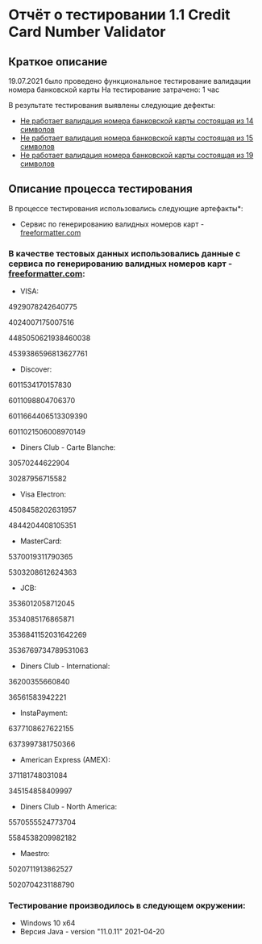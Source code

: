 # Отчёт о тестировании 1.1 Credit Card Number Validator

## Краткое описание

19.07.2021 было проведено функциональное тестирование валидации номера банковской карты 
На тестирование затрачено: 1 час

В результате тестирования выявлены следующие дефекты:
* [Не работает валидация номера банковской карты состоящая из 14 символов](https://github.com/lizadegt/JAVA-1.1-Credit-Card-Number-Validator/issues/1#issue-947765712)
* [Не работает валидация номера банковской карты состоящая из 15 символов](https://github.com/lizadegt/JAVA-1.1-Credit-Card-Number-Validator/issues/2#issue-947767569)
* [Не работает валидация номера банковской карты состоящая из 19 символов](https://github.com/lizadegt/JAVA-1.1-Credit-Card-Number-Validator/issues/3#issue-947769354)

## Описание процесса тестирования

В процессе тестирования использовались следующие артефакты*:
* Сервис по генерированию валидных номеров карт - [freeformatter.com](https://www.freeformatter.com/)


### В качестве тестовых данных использовались данные с сервиса по генерированию валидных номеров карт - [freeformatter.com](https://www.freeformatter.com/):

* VISA:

4929078242640775

4024007175007516

4485050621938460038 

4539386596813627761

* Discover:

6011534170157830

6011098804706370

6011664406513309390 

6011021506008970149

* Diners Club - Carte Blanche:

30570244622904 

30287956715582

* Visa Electron:

4508458202631957

4844204408105351

* MasterCard:
 
5370019311790365

5303208612624363

* JCB:

3536012058712045

3534085176865871

3536841152031642269 

3536769734789531063

* Diners Club - International:

36200355660840 

36561583942221


* InstaPayment:

6377108627622155

6373997381750366

* American Express (AMEX):

371181748031084

345154858409997

* Diners Club - North America:

5570555524773704

5584538209982182

* Maestro:

5020711913862527

5020704231188790

### Тестирование производилось в следующем окружении:
* Windows 10 x64
* Версия Java - version "11.0.11" 2021-04-20
